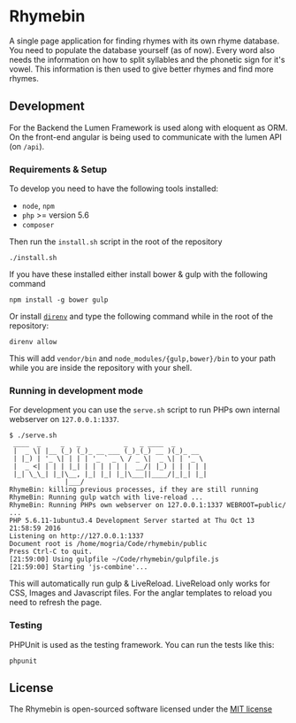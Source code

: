 # Rhymebin

A single page application for finding rhymes with its own rhyme database. You need to populate the database yourself (as of now). Every word also needs the information on how to split syllables and the phonetic sign for it's vowel. This information is then used to give better rhymes and find more rhymes.

## Development

For the Backend the Lumen Framework is used along with eloquent as ORM.
On the front-end angular is being used to communicate with the lumen API (on `/api`).

### Requirements & Setup

To develop you need to have the following tools installed:

 * `node`, `npm`
 * `php` >= version 5.6
 * `composer`

Then run the `install.sh` script in the root of the repository

    ./install.sh

If you have these installed either install bower & gulp with the following command

    npm install -g bower gulp

Or install [`direnv`](https://github.com/direnv/direnv) and type the following command while in the root of the repository: 

    direnv allow
    
This will add `vendor/bin` and `node_modules/{gulp,bower}/bin` to your path while you are inside the repository with your shell.

### Running in development mode

For development you can use the `serve.sh` script to run PHPs own internal webserver on `127.0.0.1:1337`.

    $ ./serve.sh
     ____  _     _   _           _   _ ____  _
     |  _ \| |__ (_) (_)_ __ ___ (_)_(_) __ )(_)_ __
     | |_) | '_ \| | | | '_ ` _ \ / _ \|  _ \| | '_ \
     |  _ <| | | | |_| | | | | | |  __/| |_) | | | | |
     |_| \_\_| |_|\__, |_| |_| |_|\___||____/|_|_| |_|
                  |___/
    RhymeBin: killing previous processes, if they are still running
    RhymeBin: Running gulp watch with live-reload ... 
    RhymeBin: Running PHPs own webserver on 127.0.0.1:1337 WEBROOT=public/  ... 
    PHP 5.6.11-1ubuntu3.4 Development Server started at Thu Oct 13 21:58:59 2016
    Listening on http://127.0.0.1:1337
    Document root is /home/mogria/Code/rhymebin/public
    Press Ctrl-C to quit.
    [21:59:00] Using gulpfile ~/Code/rhymebin/gulpfile.js
    [21:59:00] Starting 'js-combine'...

This will automatically run gulp & LiveReload. LiveReload only works for CSS, Images and Javascript files. For the anglar templates to reload you need to refresh the page.

### Testing

PHPUnit is used as the testing framework. You can run the tests like this:

    phpunit

## License
The Rhymebin is open-sourced software licensed under the [MIT license](http://opensource.org/licenses/MIT)
